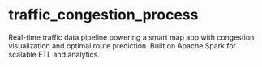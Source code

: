 # traffic_congestion_process
Real-time traffic data pipeline powering a smart map app with congestion visualization and optimal route prediction. Built on Apache Spark for scalable ETL and analytics.
